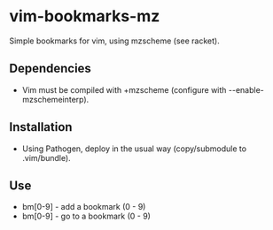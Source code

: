 vim-bookmarks-mz
================

Simple bookmarks for vim, using mzscheme (see racket).

## Dependencies ##

* Vim must be compiled with +mzscheme (configure with --enable-mzschemeinterp).

## Installation ##

* Using Pathogen, deploy in the usual way (copy/submodule to .vim/bundle).

## Use ##

* <leader>bm[0-9] - add a bookmark (0 - 9)
* <leader><leader>bm[0-9] - go to a bookmark (0 - 9)
